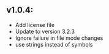 ## v1.0.4:

* Add license file
* Update to version 3.2.3
* Ignore failure in file mode changes
* use strings instead of symbols
